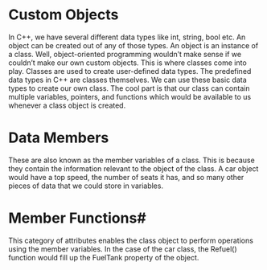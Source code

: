 # Custom Objects
In C++, we have several different data types like int, string, bool etc. An object can be created out of any of those types. An object is an instance of a class. 
Well, object-oriented programming wouldn’t make sense if we couldn’t make our own custom objects. This is where classes come into play.
Classes are used to create user-defined data types. The predefined data types in C++ are classes themselves. We can use these basic data types to create our own class. The cool part is that our class can contain multiple variables, pointers, and functions which would be available to us whenever a class object is created.

# Data Members
These are also known as the member variables of a class. This is because they contain the information relevant to the object of the class.
A car object would have a top speed, the number of seats it has, and so many other pieces of data that we could store in variables.

# Member Functions#
This category of attributes enables the class object to perform operations using the member variables. In the case of the car class, the Refuel() function would fill up the FuelTank property of the object.
